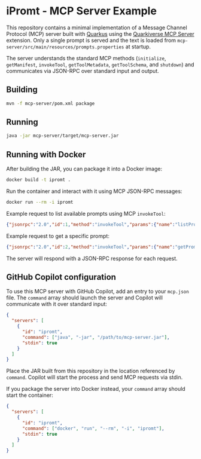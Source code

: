 # iPromt - MCP Server Example

This repository contains a minimal implementation of a Message Channel Protocol (MCP) server built with [Quarkus](https://quarkus.io/) using the [Quarkiverse MCP Server](https://github.com/quarkiverse/quarkus-mcp-server) extension.
Only a single prompt is served and the text is loaded from `mcp-server/src/main/resources/prompts.properties` at startup.

The server understands the standard MCP methods (`initialize`, `getManifest`, `invokeTool`, `getToolMetadata`, `getToolSchema`, and `shutdown`) and communicates via JSON-RPC over standard input and output.

## Building

```bash
mvn -f mcp-server/pom.xml package
```

## Running

```bash
java -jar mcp-server/target/mcp-server.jar
```

## Running with Docker

After building the JAR, you can package it into a Docker image:

```bash
docker build -t ipromt .
```

Run the container and interact with it using MCP JSON-RPC messages:

```bash
docker run --rm -i ipromt
```

Example request to list available prompts using MCP `invokeTool`:

```json
{"jsonrpc":"2.0","id":1,"method":"invokeTool","params":{"name":"listPrompts","input":{}}}
```

Example request to get a specific prompt:

```json
{"jsonrpc":"2.0","id":2,"method":"invokeTool","params":{"name":"getPrompt","input":{"name":"hello"}}}
```

The server will respond with a JSON-RPC response for each request.

## GitHub Copilot configuration

To use this MCP server with GitHub Copilot, add an entry to your `mcp.json` file. The `command` array should launch the server and Copilot will communicate with it over standard input:

```json
{
  "servers": [
    {
      "id": "ipromt",
      "command": ["java", "-jar", "/path/to/mcp-server.jar"],
      "stdin": true
    }
  ]
}
```

Place the JAR built from this repository in the location referenced by `command`. Copilot will start the process and send MCP requests via stdin.

If you package the server into Docker instead, your `command` array should start the container:

```json
{
  "servers": [
    {
      "id": "ipromt",
      "command": ["docker", "run", "--rm", "-i", "ipromt"],
      "stdin": true
    }
  ]
}
```
